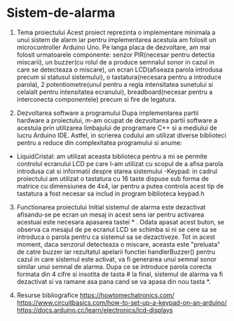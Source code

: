 # Sistem-de-alarma

1. Tema proiectului
Acest proiect reprezinta o implementare minimala a unui sistem de alarm iar pentru implementarea acestuia am folosit un microcontroller Arduino Uno.
Pe langa placa de dezvoltare, am mai folosit urmatoarele componente: senzor PIR(necesar pentru detectia miscarii), un buzzer(cu rolul de a produce semnalul sonor in 
cazul in care se detecteaza o miscare), un ecran LCD(afiseaza parola introdusa precum si statusul sistemului), o tastatura(necesara pentru a introduce parola), 2
potentiometre(unul pentru a regla intensitatea sunetului si celalalt pentru intensitatea ecranului), breadboard(necesar pentru a interconecta componentele) precum si
fire de legatura. 

2. Dezvoltarea software a programului
Dupa implementarea partii hardware a proiectului, m-am ocupat de dezvoltarea partii software a acestuia prin utilizarea limbajului de programare C++ si a mediului de
lucru Arduino IDE.
Astfel, in scrierea codului am utilizat diverse biblioteci pentru a reduce din complexitatea programului si anume:
- LiquidCristal: am utilizat aceasta biblioteca pentru a mi se permite controlul ecranului LCD pe care l-am utilizat cu scopul de a afisa parola introdusa cat si
informatii despre starea sistemului
-Keypad: in cadrul proiectului am utilizat o tastatura cu 16 taste dispuse sub forma de matrice cu dimensiunea de 4x4, iar pentru a putea controla acest tip de tastatura
a fost necesar sa includ in program biblioteca keypad.h

3. Functionarea proiectului
Initial sistemul de alarma este dezactivat afisandu-se pe ecran un mesaj in acest sens iar pentru activarea acestuai este necesara apasarea tastei * . Odata apasat acest
buton, se observa ca mesajul de pe ecranul LCD se schimba si ni se cere sa se introduca o parola pentru ca sistemul sa se dezactiveze. Tot in acest moment, daca senzorul
detecteaza o miscare, aceasta este "preluata" de catre buzzer iar rezultatul apelarii functiei handlerBuzzer() pentru cazul in care sistemul este activat, va fi generarea
unui semnal sonor similar unui semnal de alarma. Dupa ce se introduce parola corecta formata din 4 cifre si insotita de tasta # la final, sistemul de alarma va fi 
dezactivat si va ramane asa pana cand se va apasa din nou tasta *.

4. Resurse bibliografice
https://howtomechatronics.com/
https://www.circuitbasics.com/how-to-set-up-a-keypad-on-an-arduino/
https://docs.arduino.cc/learn/electronics/lcd-displays
